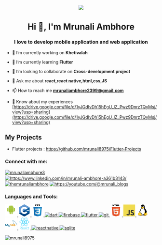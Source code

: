             
            
            
<!-- ![git2profile](https://user-images.githubusercontent.com/59734313/157189039-c09b3e38-9f42-42c0-ab54-14f1574190a7.gif) -->
<p align="center"><img align="center" src="https://user-images.githubusercontent.com/59734313/157189039-c09b3e38-9f42-42c0-ab54-14f1574190a7.gif" width=400 />
 </p>


<h1 align="center">Hi 👋, I'm Mrunali Ambhore</h1>
<h3 align="center">I love to develop mobile application and web application</h3>

- 🔭 I’m currently working on **Khetivalah**

- 🌱 I’m currently learning **Flutter**

- 👯 I’m looking to collaborate on **Cross-development project**

- 💬 Ask me about **react,react native,html,css,JS**

- 📫 How to reach me **mrunaliambhore2399@gmail.com**

- 📄 Know about my experiences [https://drive.google.com/file/d/1yJGdIvDh15hEgU_lZ_Pwz9DnrzTQyMsj/view?usp=sharing](https://drive.google.com/file/d/1yJGdIvDh15hEgU_lZ_Pwz9DnrzTQyMsj/view?usp=sharing)
 ## My Projects 
  - Flutter projects : https://github.com/mrunali8975/Flutter-Projects
<h3 align="left">Connect with me:</h3>
<p align="left">
<a href="https://twitter.com/mrunaliambhore3" target="blank"><img align="center" src="https://raw.githubusercontent.com/rahuldkjain/github-profile-readme-generator/master/src/images/icons/Social/twitter.svg" alt="mrunaliambhore3" height="30" width="40" /></a>
<a href="https://linkedin.com/in/https://www.linkedin.com/in/mrunali-ambhore-a361b3143/" target="blank"><img align="center" src="https://raw.githubusercontent.com/rahuldkjain/github-profile-readme-generator/master/src/images/icons/Social/linked-in-alt.svg" alt="https://www.linkedin.com/in/mrunali-ambhore-a361b3143/" height="30" width="40" /></a>
<a href="https://instagram.com/themrunaliambhore" target="blank"><img align="center" src="https://raw.githubusercontent.com/rahuldkjain/github-profile-readme-generator/master/src/images/icons/Social/instagram.svg" alt="themrunaliambhore" height="30" width="40" /></a>
<a href="https://www.youtube.com/c/https://youtube.com/@mrunali_blogs" target="blank"><img align="center" src="https://raw.githubusercontent.com/rahuldkjain/github-profile-readme-generator/master/src/images/icons/Social/youtube.svg" alt="https://youtube.com/@mrunali_blogs" height="30" width="40" /></a>
</p>

<h3 align="left">Languages and Tools:</h3>
<p align="left"> <a href="https://developer.android.com" target="_blank" rel="noreferrer"> <img src="https://raw.githubusercontent.com/devicons/devicon/master/icons/android/android-original-wordmark.svg" alt="android" width="40" height="40"/> </a> <a href="https://www.w3schools.com/cpp/" target="_blank" rel="noreferrer"> <img src="https://raw.githubusercontent.com/devicons/devicon/master/icons/cplusplus/cplusplus-original.svg" alt="cplusplus" width="40" height="40"/> </a> <a href="https://www.w3schools.com/css/" target="_blank" rel="noreferrer"> <img src="https://raw.githubusercontent.com/devicons/devicon/master/icons/css3/css3-original-wordmark.svg" alt="css3" width="40" height="40"/> </a> <a href="https://dart.dev" target="_blank" rel="noreferrer"> <img src="https://www.vectorlogo.zone/logos/dartlang/dartlang-icon.svg" alt="dart" width="40" height="40"/> </a> <a href="https://firebase.google.com/" target="_blank" rel="noreferrer"> <img src="https://www.vectorlogo.zone/logos/firebase/firebase-icon.svg" alt="firebase" width="40" height="40"/> </a> <a href="https://flutter.dev" target="_blank" rel="noreferrer"> <img src="https://www.vectorlogo.zone/logos/flutterio/flutterio-icon.svg" alt="flutter" width="40" height="40"/> </a> <a href="https://git-scm.com/" target="_blank" rel="noreferrer"> <img src="https://www.vectorlogo.zone/logos/git-scm/git-scm-icon.svg" alt="git" width="40" height="40"/> </a> <a href="https://www.w3.org/html/" target="_blank" rel="noreferrer"> <img src="https://raw.githubusercontent.com/devicons/devicon/master/icons/html5/html5-original-wordmark.svg" alt="html5" width="40" height="40"/> </a> <a href="https://developer.mozilla.org/en-US/docs/Web/JavaScript" target="_blank" rel="noreferrer"> <img src="https://raw.githubusercontent.com/devicons/devicon/master/icons/javascript/javascript-original.svg" alt="javascript" width="40" height="40"/> </a> <a href="https://www.linux.org/" target="_blank" rel="noreferrer"> <img src="https://raw.githubusercontent.com/devicons/devicon/master/icons/linux/linux-original.svg" alt="linux" width="40" height="40"/> </a> <a href="https://www.mysql.com/" target="_blank" rel="noreferrer"> <img src="https://raw.githubusercontent.com/devicons/devicon/master/icons/mysql/mysql-original-wordmark.svg" alt="mysql" width="40" height="40"/> </a> <a href="https://reactjs.org/" target="_blank" rel="noreferrer"> <img src="https://raw.githubusercontent.com/devicons/devicon/master/icons/react/react-original-wordmark.svg" alt="react" width="40" height="40"/> </a> <a href="https://reactnative.dev/" target="_blank" rel="noreferrer"> <img src="https://reactnative.dev/img/header_logo.svg" alt="reactnative" width="40" height="40"/> </a> <a href="https://www.sqlite.org/" target="_blank" rel="noreferrer"> <img src="https://www.vectorlogo.zone/logos/sqlite/sqlite-icon.svg" alt="sqlite" width="40" height="40"/> </a> </p>

<p><img align="center" src="https://github-readme-stats.vercel.app/api/top-langs?username=mrunali8975&show_icons=true&locale=en&layout=compact" alt="mrunali8975" /></p>


